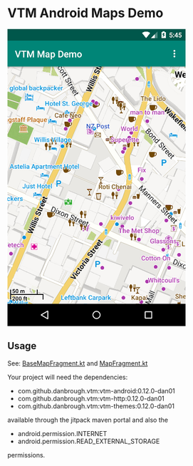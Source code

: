 
# VTM Android Maps Demo

![screenshot](docs/media/screenshot.png)

## Usage

See: [BaseMapFragment.kt](app/src/main/java/danbroid/vtmdemo/BaseMapFragment.kt) and [MapFragment.kt](app/src/main/java/danbroid/vtmdemo/MapFragment.kt)

Your project will need the dependencies: 

- com.github.danbrough.vtm:vtm-android:0.12.0-dan01
- com.github.danbrough.vtm:vtm-http:0.12.0-dan01
- com.github.danbrough.vtm:vtm-themes:0.12.0-dan01

available through the jitpack maven portal and also the 

- android.permission.INTERNET
- android.permission.READ_EXTERNAL_STORAGE

permissions.


